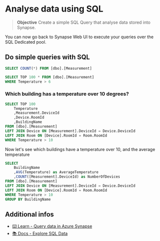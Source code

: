 # Analyse data using SQL

> **Objective** Create a simple SQL Query that analyse data stored into Synapse.

You can now go back to Synapse Web UI to execute your queries over the SQL Dedicated pool.

## Do simple queries with SQL

```sql
SELECT COUNT(*) FROM [dbo].[Measurement]
```

```sql
SELECT TOP 100 * FROM [dbo].[Measurement]
WHERE Temperature > 6
```

### Which building has a temperature over 10 degrees?

```sql
SELECT TOP 100  
    Temperature
    ,Measurement.DeviceId
    ,Device.RoomId
    ,BuildingName
FROM [dbo].[Measurement]
LEFT JOIN Device ON [Measurement].DeviceId = Device.DeviceId
LEFT JOIN Room ON [Device].RoomId = Room.RoomId
WHERE Temperature > 10
```

Now let's see which buildings have a temperature over 10, and the average temperature

```sql
SELECT
    BuildingName
    ,AVG(Temperature) as AverageTemperature
    ,COUNT([Measurement].DeviceId) as NumberOfDevices
FROM [dbo].[Measurement]
LEFT JOIN Device ON [Measurement].DeviceId = Device.DeviceId
LEFT JOIN Room ON [Device].RoomId = Room.RoomId
WHERE Temperature > 10
GROUP BY BuildingName
```

## Additional infos

- [⌨️ Learn - Query data in Azure Synapse](https://docs.microsoft.com/en-us/learn/modules/query-azure-sql-data-warehouse/?wt.mc_id=startup-11038-chmaneu)
- [📚 Docs - Explore SQL Data](https://docs.microsoft.com/en-us/azure/synapse-analytics/get-started-analyze-sql-pool#explore-the-nyc-taxi-data-in-the-dedicated-sql-pool?wt.mc_id=startup-11038-chmaneu)